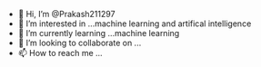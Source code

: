 - 👋 Hi, I’m @Prakash211297
- 👀 I’m interested in ...machine learning and artifical intelligence
- 🌱 I’m currently learning ...machine learning
- 💞️ I’m looking to collaborate on ...
- 📫 How to reach me ...

<!---
Prakash211297/Prakash211297 is a ✨ special ✨ repository because its `README.md` (this file) appears on your GitHub profile.
You can click the Preview link to take a look at your changes.
--->

